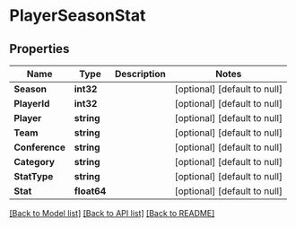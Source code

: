 # PlayerSeasonStat

## Properties
Name | Type | Description | Notes
------------ | ------------- | ------------- | -------------
**Season** | **int32** |  | [optional] [default to null]
**PlayerId** | **int32** |  | [optional] [default to null]
**Player** | **string** |  | [optional] [default to null]
**Team** | **string** |  | [optional] [default to null]
**Conference** | **string** |  | [optional] [default to null]
**Category** | **string** |  | [optional] [default to null]
**StatType** | **string** |  | [optional] [default to null]
**Stat** | **float64** |  | [optional] [default to null]

[[Back to Model list]](../README.md#documentation-for-models) [[Back to API list]](../README.md#documentation-for-api-endpoints) [[Back to README]](../README.md)


